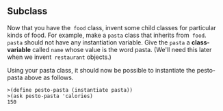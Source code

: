 ## Subclass

Now that you have the` food` class, invent some child classes for particular
kinds of food. For example, make a `pasta` class that inherits from` food`.
`pasta` should not have any instantiation variable. Give the `pasta` a
**class-variable** called `name` whose value is the word pasta. (We'll need
this later when we invent` restaurant` objects.)

Using your pasta class, it should now be possible to instantiate the pesto-
pasta above as follows.

    
    >(define pesto-pasta (instantiate pasta))
    >(ask pesto-pasta 'calories)
    150
    

